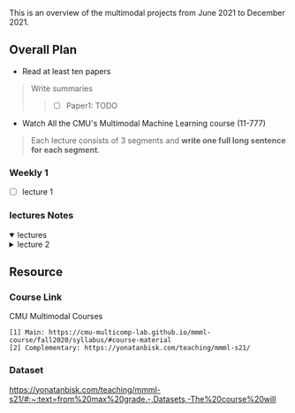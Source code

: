 This is an overview of the multimodal projects from June 2021 to December 2021.

## Overall Plan

- Read at least ten papers
> Write summaries
>> - [ ] Paper1: TODO


- Watch All the CMU's Multimodal Machine Learning course (11-777)
> Each lecture consists of 3 segments and **write one full long sentence for each segment**.

### Weekly 1
- [ ] lecture 1

### lectures Notes
<details open>
  <summary>lectures</summary>
  <details>
    <summary>lecture 2</summary>
    <ol>
      <li></li>
      <li></li>
      <li></li>
    </ol>
  </details>
</details>

## Resource

### Course Link
CMU Multimodal Courses
```
[1] Main: https://cmu-multicomp-lab.github.io/mmml-course/fall2020/syllabus/#course-material
[2] Complementary: https://yonatanbisk.com/teaching/mmml-s21/
```
### Dataset
https://yonatanbisk.com/teaching/mmml-s21/#:~:text=from%20max%20grade.-,Datasets,-The%20course%20will

